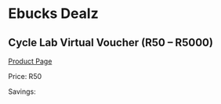 
# Ebucks Dealz
## Cycle Lab Virtual Voucher (R50 – R5000)
[Product Page](https://www.ebucks.com/web/shop/productSelected.do?prodId=256251439&catId=227677169)

Price: R50

Savings: 


	